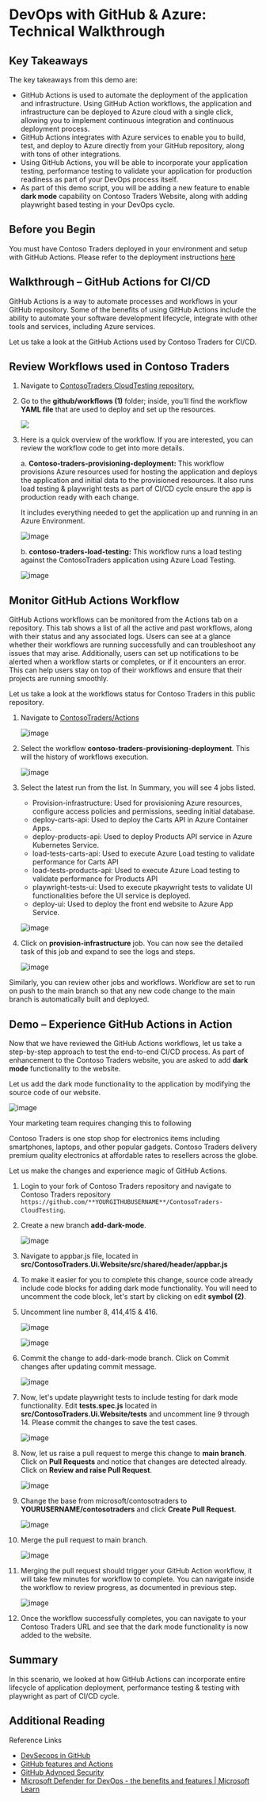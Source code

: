 
# DevOps with GitHub & Azure: Technical Walkthrough  

 
## Key Takeaways 

The key takeaways from this demo are: 

   - GitHub Actions is used to automate the deployment of the application and infrastructure. Using GitHub Action workflows, the application and infrastructure can be deployed to Azure cloud with a single click, allowing you to implement continuous integration and continuous deployment process.  
   - GitHub Actions integrates with Azure services to enable you to build, test, and deploy to Azure directly from your GitHub repository, along with tons of other integrations. 
   - Using GitHub Actions, you will be able to incorporate your application testing, performance testing to validate your application for production readiness as part of your DevOps process itself.  
   - As part of this demo script, you will be adding a new feature to enable **dark mode** capability on Contoso Traders Website, along with adding playwright based testing in your DevOps cycle. 
  
## Before you Begin 

You must have Contoso Traders deployed in your environment and setup with GitHub Actions.  Please refer to the deployment instructions [here](../demo-scripts/app-deployment-guide.md)


## Walkthrough – GitHub Actions for CI/CD 

 
GitHub Actions is a way to automate processes and workflows in your GitHub repository. Some of the benefits of using GitHub Actions include the ability to automate your software development lifecycle, integrate with other tools and services, including Azure services. 

Let us take a look at the GitHub Actions used by Contoso Traders for CI/CD. 

## Review Workflows used in Contoso Traders 

1. Navigate to [ContosoTraders CloudTesting repository.](https://github.com/microsoft/ContosoTraders-CloudTesting)

2. Go to the **github/workflows (1)** folder; inside, you'll find the workflow **YAML file** that are used to deploy and set up the resources.  

    ![](media/actionlist.jpg)
    
3. Here is a quick overview of the workflow. If you are interested, you can review the workflow code to get into more details.  

    a. **Contoso-traders-provisioning-deployment:**  This workflow provisions Azure resources used for hosting the application and deploys the application and initial data to the provisioned resources. It also runs load testing & playwright tests as part of CI/CD cycle ensure the app is production ready with each change. 

     It includes everything needed to get the application up and running in an Azure Environment.  

      ![image](media/provision.png)

 
    b. **contoso-traders-load-testing:** This workflow runs a load testing against the ContosoTraders application using Azure Load Testing.  

      ![image](media/ct5.png)
      
## Monitor GitHub Actions Workflow 

GitHub Actions workflows can be monitored from the Actions tab on a repository. This tab shows a list of all the active and past workflows, along with their status and any associated logs. Users can see at a glance whether their workflows are running successfully and can troubleshoot any issues that may arise. Additionally, users can set up notifications to be alerted when a workflow starts or completes, or if it encounters an error. This can help users stay on top of their workflows and ensure that their projects are running smoothly. 

Let us take a look at the workflows status for Contoso Traders in this public repository.

1. Navigate to [ContosoTraders/Actions](https://github.com/microsoft/ContosoTraders-CloudTesting/actions) 

    ![image](media/actions.png)
    
2. Select the workflow **contoso-traders-provisioning-deployment**. This will the history of workflows execution.  

    ![image](media/actions1.png)

3. Select the latest run from the list. In Summary, you will see 4 jobs listed. 

    - Provision-infrastructure: Used for provisioning Azure resources, configure access policies and permissions, seeding initial database. 
    - deploy-carts-api: Used to deploy the Carts API in Azure Container Apps.  
    - deploy-products-api: Used to deploy Products API service in Azure Kubernetes Service. 
    - load-tests-carts-api: Used to execute Azure Load testing to validate performance for Carts API
    - load-tests-products-api: Used to execute Azure Load testing to validate performance for Products API
    - playwright-tests-ui: Used to execute pkaywright tests to validate UI functionalities before the UI service is deployed.
    - deploy-ui: Used to deploy the front end website to Azure App Service.  


    ![image](media/actionmonitor.png)

4. Click on **provision-infrastructure** job. You can now see the detailed task of this job and expand to see the logs and steps.

   ![image](media/actions3.png)

  Similarly, you can review other jobs and workflows. Workflow are set to run on push to the main branch so that any new code change to the main branch is automatically built and deployed. 
  
## Demo – Experience GitHub Actions in Action  

Now that we have reviewed the GitHub Actions workflows, let us take a step-by-step approach to test the end-to-end CI/CD process.  As part of enhancement to the Contoso Traders website, you are asked to add **dark mode** functionality to the website. 

Let us add the dark mode functionality to the application by modifying the source code of our website. 
 
  ![image](media/L300-1.png)


Your marketing team requires changing this to following 

Contoso Traders is one stop shop for electronics items including smartphones, laptops, and other popular gadgets. Contoso Traders delivery premium quality electronics at affordable rates to resellers across the globe.  

Let us make the changes and experience magic of GitHub Actions.  

 

1. Login to your fork of Contoso Traders repository and navigate to Contoso Traders repository `https://github.com/**YOURGITHUBUSERNAME**/ContosoTraders-CloudTesting`. 

2. Create a new branch **add-dark-mode**.

    ![image](media/addbranch.png)
    
3. Navigate to appbar.js file, located in  **src/ContosoTraders.Ui.Website/src/shared/header/appbar.js**

   
4. To make it easier for you to complete this change, source code already include code blocks for adding dark mode functionality. You will need to uncomment the code block, let's start by clicking on edit **symbol (2)**.

5. Uncomment line number 8, 414,415 & 416. 

    ![image](media/uncommentcode1.png)

    ![image](media/uncommentcode2.png)
    
6. Commit the change to add-dark-mode branch. Click on Commit changes after updating commit message.  

     ![image](media/commit1.png)
     
      
7. Now, let's update playwright tests to include testing for dark mode functionality. Edit **tests.spec.js** located in **src/ContosoTraders.Ui.Website/tests** and uncomment line 9 through 14. Please commit the changes to save the test cases. 

    ![image](media/uncommentcode3.png)
     
8. Now, let us raise a pull request to merge this change to **main branch**. Click on **Pull Requests** and notice that changes are detected already. Click on **Review and raise Pull Request**.

    ![image](media/L300-5.png)

8. Change the base from microsoft/contosotraders to **YOURUSERNAME/contosotraders** and click **Create Pull Request**.  

    ![image](media/addpr.png)

9. Merge the pull request to main branch.  

    ![image](media/L300-7.png)

10. Merging the pull request should trigger your GitHub Action workflow, it will take few minutes for workflow to complete.  You can navigate inside the workflow to review progress, as documented in previous step.

    ![image](media/workflowrunning.png)
    
11. Once the workflow successfully completes, you can navigate to your Contoso Traders URL and see that the dark mode functionality is now added to the website.


   
   
## Summary 

In this scenario, we looked at how GitHub Actions can incorporate entire lifecycle of application deployment, performance testing & testing with playwright as part of CI/CD cycle. 

  
## Additional Reading  

Reference Links  

 - [DevSecops in GitHub](https://learn.microsoft.com/en-us/azure/architecture/solution-ideas/articles/devsecops-in-github) 
 - [GitHub features and Actions](https://github.com/features/actions) 
 - [GitHub Advnced Security](https://docs.github.com/en/get-started/learning-about-github/about-github-advanced-security)
 - [Microsoft Defender for DevOps - the benefits and features | Microsoft Learn](https://learn.microsoft.com/en-us/azure/defender-for-cloud/defender-for-devops-introduction)  
